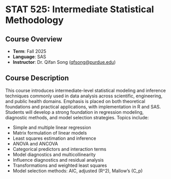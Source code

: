 # STAT 525: Intermediate Statistical Methodology

## Course Overview

- **Term**: Fall 2025  
- **Language**: SAS  
- **Instructor**: Dr. Qifan Song (qfsong@purdue.edu)

## Course Description

This course introduces intermediate-level statistical modeling and inference techniques commonly used in data analysis across scientific, engineering, and public health domains. Emphasis is placed on both theoretical foundations and practical applications, with implementation in R and SAS. Students will develop a strong foundation in regression modeling, diagnostic methods, and model selection strategies. Topics include:

- Simple and multiple linear regression
- Matrix formulation of linear models
- Least squares estimation and inference
- ANOVA and ANCOVA
- Categorical predictors and interaction terms
- Model diagnostics and multicollinearity
- Influence diagnostics and residual analysis
- Transformations and weighted least squares
- Model selection methods: AIC, adjusted \(R^2\), Mallow’s \(C_p\)
